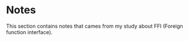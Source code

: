 # Notes

This section contains notes that cames from my study about FFI (Foreign function interface).